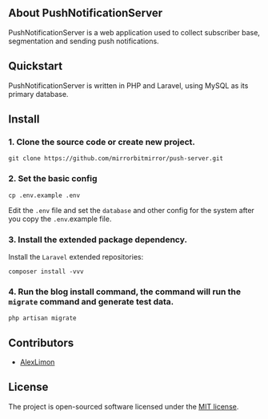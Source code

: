 ## About PushNotificationServer

PushNotificationServer is a web application used to collect subscriber base, segmentation and sending push notifications.

## Quickstart

PushNotificationServer is written in PHP and Laravel, using MySQL as its primary database.

## Install

### 1. Clone the source code or create new project.

```shell
git clone https://github.com/mirrorbitmirror/push-server.git
```

### 2. Set the basic config

```shell
cp .env.example .env
```

Edit the `.env` file and set the `database` and other config for the system after you copy the `.env`.example file.

### 3. Install the extended package dependency.

Install the `Laravel` extended repositories: 

```shell
composer install -vvv
```

### 4. Run the blog install command, the command will run the `migrate` command and generate test data.

```shell
php artisan migrate
```

## Contributors

- [AlexLimon](http://github.com/mirrorbitmirror)

## License
The project is open-sourced software licensed under the [MIT license](http://opensource.org/licenses/MIT).